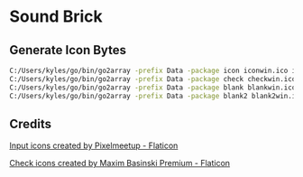 # Sound Brick

## Generate Icon Bytes

```sh
C:/Users/kyles/go/bin/go2array -prefix Data -package icon iconwin.ico icon.png
C:/Users/kyles/go/bin/go2array -prefix Data -package check checkwin.ico check.png
C:/Users/kyles/go/bin/go2array -prefix Data -package blank blankwin.ico blank.png
C:/Users/kyles/go/bin/go2array -prefix Data -package blank2 blank2win.ico blank2.png
```

## Credits

<a href="https://www.flaticon.com/free-icons/input" title="input icons">Input
icons created by Pixelmeetup - Flaticon</a>

<a href="https://www.flaticon.com/free-icons/check" title="check icons">Check
icons created by Maxim Basinski Premium - Flaticon</a>
